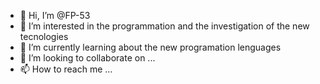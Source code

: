 - 👋 Hi, I’m @FP-53
- 👀 I’m interested in the programmation and the investigation of the new tecnologies 
- 🌱 I’m currently learning about the new programation lenguages 
- 💞️ I’m looking to collaborate on ...
- 📫 How to reach me ...

<!---
FP-53/FP-53 is a ✨ special ✨ repository because its `README.md` (this file) appears on your GitHub profile.
You can click the Preview link to take a look at your changes.
--->

